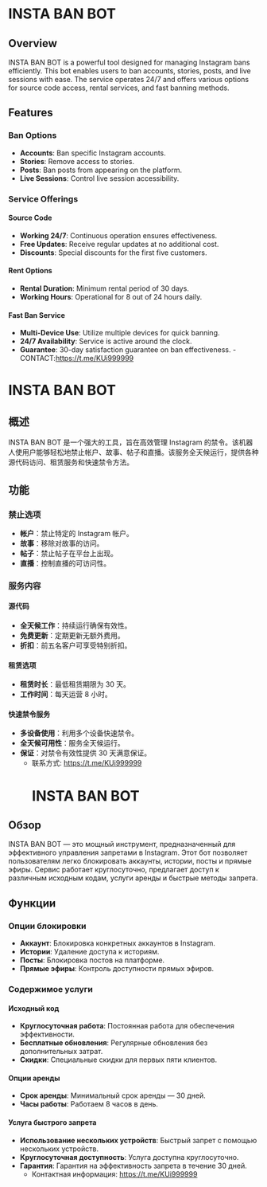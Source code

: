 # INSTA BAN BOT

## Overview
INSTA BAN BOT is a powerful tool designed for managing Instagram bans efficiently. This bot enables users to ban accounts, stories, posts, and live sessions with ease. The service operates 24/7 and offers various options for source code access, rental services, and fast banning methods.

## Features

### Ban Options
- **Accounts**: Ban specific Instagram accounts.
- **Stories**: Remove access to stories.
- **Posts**: Ban posts from appearing on the platform.
- **Live Sessions**: Control live session accessibility.

### Service Offerings
#### Source Code
- **Working 24/7**: Continuous operation ensures effectiveness.
- **Free Updates**: Receive regular updates at no additional cost.
- **Discounts**: Special discounts for the first five customers.

#### Rent Options
- **Rental Duration**: Minimum rental period of 30 days.
- **Working Hours**: Operational for 8 out of 24 hours daily.

#### Fast Ban Service
- **Multi-Device Use**: Utilize multiple devices for quick banning.
- **24/7 Availability**: Service is active around the clock.
- **Guarantee**: 30-day satisfaction guarantee on ban effectiveness.
  -CONTACT:https://t.me/KUi999999
# INSTA BAN BOT

## 概述  
INSTA BAN BOT 是一个强大的工具，旨在高效管理 Instagram 的禁令。该机器人使用户能够轻松地禁止帐户、故事、帖子和直播。该服务全天候运行，提供各种源代码访问、租赁服务和快速禁令方法。

## 功能

### 禁止选项
- **帐户**：禁止特定的 Instagram 帐户。
- **故事**：移除对故事的访问。
- **帖子**：禁止帖子在平台上出现。
- **直播**：控制直播的可访问性。

### 服务内容
#### 源代码
- **全天候工作**：持续运行确保有效性。
- **免费更新**：定期更新无额外费用。
- **折扣**：前五名客户可享受特别折扣。

#### 租赁选项
- **租赁时长**：最低租赁期限为 30 天。
- **工作时间**：每天运营 8 小时。

#### 快速禁令服务
- **多设备使用**：利用多个设备快速禁令。
- **全天候可用性**：服务全天候运行。
- **保证**：对禁令有效性提供 30 天满意保证。
  - 联系方式: https://t.me/KUi999999
    # INSTA BAN BOT

## Обзор  
INSTA BAN BOT — это мощный инструмент, предназначенный для эффективного управления запретами в Instagram. Этот бот позволяет пользователям легко блокировать аккаунты, истории, посты и прямые эфиры. Сервис работает круглосуточно, предлагает доступ к различным исходным кодам, услуги аренды и быстрые методы запрета.

## Функции

### Опции блокировки
- **Аккаунт**: Блокировка конкретных аккаунтов в Instagram.
- **Истории**: Удаление доступа к историям.
- **Посты**: Блокировка постов на платформе.
- **Прямые эфиры**: Контроль доступности прямых эфиров.

### Содержимое услуги
#### Исходный код
- **Круглосуточная работа**: Постоянная работа для обеспечения эффективности.
- **Бесплатные обновления**: Регулярные обновления без дополнительных затрат.
- **Скидки**: Специальные скидки для первых пяти клиентов.

#### Опции аренды
- **Срок аренды**: Минимальный срок аренды — 30 дней.
- **Часы работы**: Работаем 8 часов в день.

#### Услуга быстрого запрета
- **Использование нескольких устройств**: Быстрый запрет с помощью нескольких устройств.
- **Круглосуточная доступность**: Услуга доступна круглосуточно.
- **Гарантия**: Гарантия на эффективность запрета в течение 30 дней.
  - Контактная информация: https://t.me/KUi999999
